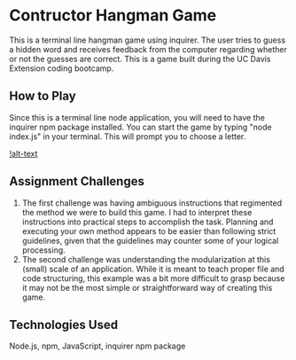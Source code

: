 # Contructor Hangman Game

This is a terminal line hangman game using inquirer. The user tries to guess a hidden word and receives feedback from the computer regarding whether or not the guesses are correct. This is a game built during the UC Davis Extension coding bootcamp.

## How to Play

Since this is a terminal line node application, you will need to have the inquirer npm package installed. You can start the game by typing "node index.js" in your terminal. This will prompt you to choose a letter. 

[!alt-text](game.png)

## Assignment Challenges

1. The first challenge was having ambiguous instructions that regimented the method we were to build this game. I had to interpret these instructions into practical steps to accomplish the task. Planning and executing your own method appears to be easier than following strict guidelines, given that the guidelines may counter some of your logical processing. 
2. The second challenge was understanding the modularization at this (small) scale of an application. While it is meant to teach proper file and code structuring, this example was a bit more difficult to grasp because it may not be the most simple or straightforward way of creating this game. 

## Technologies Used

Node.js, npm, JavaScript, inquirer npm package